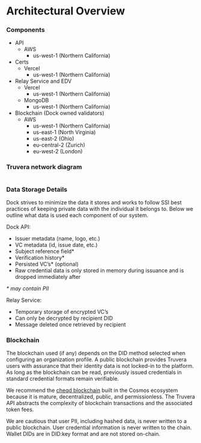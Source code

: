# Architectural Overview

### Components

* API
  * AWS
    * us-west-1 (Northern California)
* Certs
  * Vercel
    * us-west-1 (Northern California)
* Relay Service and EDV
  * Vercel
    * us-west-1 (Northern California)
  * MongoDB
    * us-west-1 (Northern California)
* Blockchain (Dock owned validators)
  * AWS
    * us-west-1 (Northern California)
    * us-east-1 (North Virginia)
    * us-east-2 (Ohio)
    * eu-central-2 (Zurich)
    * eu-west-2 (London)

### Truvera network diagram

<figure><img src="../../.gitbook/assets/Screenshot 2024-12-23 at 13.17.00.png" alt=""><figcaption></figcaption></figure>

### Data Storage Details

Dock strives to minimize the data it stores and works to follow SSI best practices of keeping private data with the individual it belongs to. Below we outline what data is used each component of our system.

Dock API:

* Issuer metadata (name, logo, etc.)
* VC metadata (id, issue date, etc.)
* Subject reference field\*
* Verification history\*
* Persisted VC’s\* (optional)
* Raw credential data is only stored in memory during issuance and is dropped immediately after

_\* may contain PII_

Relay Service:

* Temporary storage of encrypted VC’s
* Can only be decrypted by recipient DID
* Message deleted once retrieved by recipient

### Blockchain

The blockchain used (if any) depends on the DID method selected when configuring an organization profile. A public blockchain provides Truvera users with assurance that their identity data is not locked-in to the platform. As long as the blockchain can be read, previously issued credentials in standard credential formats remain verifiable.

We recommend the [cheqd blockchain](https://cheqd.io/) built in the Cosmos ecosystem because it is mature, decentralized, public, and permissionless. The Truvera API abstracts the complexity of blockchain transactions and the associated token fees.

We are cautious that user PII, including hashed data, is never written to a public blockchain. User credential information is never written to the chain. Wallet DIDs are in DID:key format and are not stored on-chain.

<figure><img src="https://lh7-us.googleusercontent.com/-p6BNQn6-xSP97KXXHEzQ1pOurKt-Ro5TBvay19l-yY-xDfvtwolovKZnKwB_mTl5A_3xoyAQgzT3Rh236pcn1ZI4mRZ8adwtL2lVapFBf-xVwVYJ81U0cf7UKHnaHTH-XRmKveXoiPtx_CsV_1ZGT9D=s2048" alt=""><figcaption></figcaption></figure>

